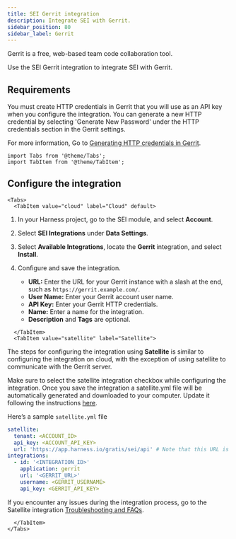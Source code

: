 ```yaml
---
title: SEI Gerrit integration
description: Integrate SEI with Gerrit.
sidebar_position: 80
sidebar_label: Gerrit
---
```


Gerrit is a free, web-based team code collaboration tool.

Use the SEI Gerrit integration to integrate SEI with Gerrit.

## Requirements

You must create HTTP credentials in Gerrit that you will use as an API key when you configure the integration. You can generate a new HTTP credential by selecting 'Generate New Password' under the HTTP credentials section in the Gerrit settings.

For more information, Go to [Generating HTTP credentials in Gerrit](https://gerrit-review.googlesource.com/Documentation/config-gerrit.html).

```mdx-code-block
import Tabs from '@theme/Tabs';
import TabItem from '@theme/TabItem';
```

## Configure the integration

```mdx-code-block
<Tabs>
  <TabItem value="cloud" label="Cloud" default>
```

1. In your Harness project, go to the SEI module, and select **Account**.
2. Select **SEI Integrations** under **Data Settings**.
3. Select **Available Integrations**, locate the **Gerrit** integration, and select **Install**.
4. Configure and save the integration.

   * **URL:** Enter the URL for your Gerrit instance with a slash at the end, such as `https://gerrit.example.com/`.
   * **User Name:** Enter your Gerrit account user name.
   * **API Key:** Enter your Gerrit HTTP credentials.
   * **Name:** Enter a name for the integration.
   * **Description** and **Tags** are optional.


```mdx-code-block
  </TabItem>
  <TabItem value="satellite" label="Satellite">
```

The steps for configuring the integration using **Satellite** is similar to configuring the integration on cloud, with the exception of using satellite to communicate with the Gerrit server.

Make sure to select the satellite integration checkbox while configuring the integration. Once you save the integration a satellite.yml file will be automatically generated and downloaded to your computer. Update it following the instructions [here](/docs/software-engineering-insights/sei-ingestion-satellite/satellite-overview).

Here’s a sample `satellite.yml` file

```yaml
satellite:
  tenant: <ACCOUNT_ID>
  api_key: <ACCOUNT_API_KEY>
  url: 'https://app.harness.io/gratis/sei/api' # Note that this URL is relative to the environment you are using.
integrations:
  - id: '<INTEGRATION_ID>'
    application: gerrit
    url: '<GERRIT_URL>' 
    username: <GERRIT_USERNAME>
    api_key: <GERRIT_API_KEY>
```

If you encounter any issues during the integration process, go to the Satellite integration [Troubleshooting and FAQs](/docs/software-engineering-insights/sei-ingestion-satellite/satellite-troubleshooting-and-faqs).

```mdx-code-block
  </TabItem>
</Tabs>
```
